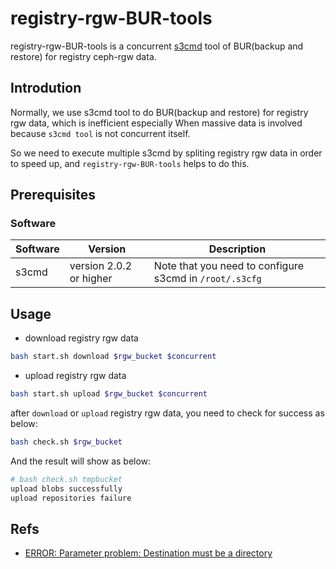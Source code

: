 # registry-rgw-BUR-tools 

registry-rgw-BUR-tools is a concurrent [s3cmd](https://github.com/s3tools/s3cmd) tool of BUR(backup and restore) for registry ceph-rgw data.

## Introdution

Normally, we use s3cmd tool to do BUR(backup and restore) for registry rgw data, which is inefficient especially When massive data is involved because `s3cmd tool` is not concurrent itself.

So we need to execute multiple s3cmd by spliting registry rgw data in order to speed up, and `registry-rgw-BUR-tools` helps to do this.

## Prerequisites

### Software
|Software|Version|Description|
|---|---|---|
|s3cmd|version 2.0.2 or higher|Note that you need to configure s3cmd in `/root/.s3cfg`|

## Usage

* download registry rgw data

```bash
bash start.sh download $rgw_bucket $concurrent
```

* upload registry rgw data

```bash
bash start.sh upload $rgw_bucket $concurrent
```

after `download` or `upload` registry rgw data, you need to check for success as below:

```bash
bash check.sh $rgw_bucket
```
And the result will show as below:

```bash
# bash check.sh tmpbucket
upload blobs successfully
upload repositories failure
```

## Refs

* [ERROR: Parameter problem: Destination must be a directory](https://github.com/s3tools/s3cmd/issues/886)
